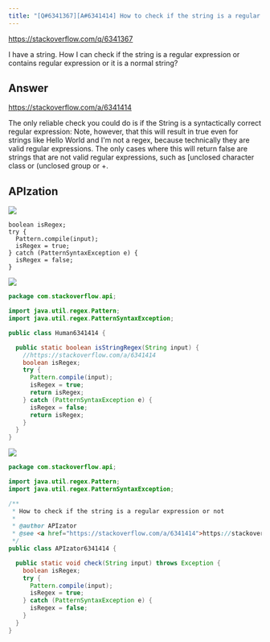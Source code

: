```yaml
---
title: "[Q#6341367][A#6341414] How to check if the string is a regular expression or not"
---
```


https://stackoverflow.com/q/6341367

I have a string. How I can check if the string is a regular expression or contains regular expression or it is a normal string?

## Answer

https://stackoverflow.com/a/6341414

The only reliable check you could do is if the String is a syntactically correct regular expression:
Note, however, that this will result in true even for strings like Hello World and I&#x27;m not a regex, because technically they are valid regular expressions.
The only cases where this will return false are strings that are not valid regular expressions, such as [unclosed character class or (unclosed group or +.

## APIzation

<div class="code-3columns-row">

<div class="code-3columns-column">

<div><img src="/stackoverflow.png" /></div>

```plain
boolean isRegex;
try {
  Pattern.compile(input);
  isRegex = true;
} catch (PatternSyntaxException e) {
  isRegex = false;
}
```

</div>

<div class="code-3columns-column">

<div><img src="/human.png" /></div>

```java
package com.stackoverflow.api;

import java.util.regex.Pattern;
import java.util.regex.PatternSyntaxException;

public class Human6341414 {

  public static boolean isStringRegex(String input) {
    //https://stackoverflow.com/a/6341414
    boolean isRegex;
    try {
      Pattern.compile(input);
      isRegex = true;
      return isRegex;
    } catch (PatternSyntaxException e) {
      isRegex = false;
      return isRegex;
    }
  }
}

```

</div>

<div class="code-3columns-column">

<div><img src="/apizator.png" /></div>

```java
package com.stackoverflow.api;

import java.util.regex.Pattern;
import java.util.regex.PatternSyntaxException;

/**
 * How to check if the string is a regular expression or not
 *
 * @author APIzator
 * @see <a href="https://stackoverflow.com/a/6341414">https://stackoverflow.com/a/6341414</a>
 */
public class APIzator6341414 {

  public static void check(String input) throws Exception {
    boolean isRegex;
    try {
      Pattern.compile(input);
      isRegex = true;
    } catch (PatternSyntaxException e) {
      isRegex = false;
    }
  }
}

```

</div>

</div>